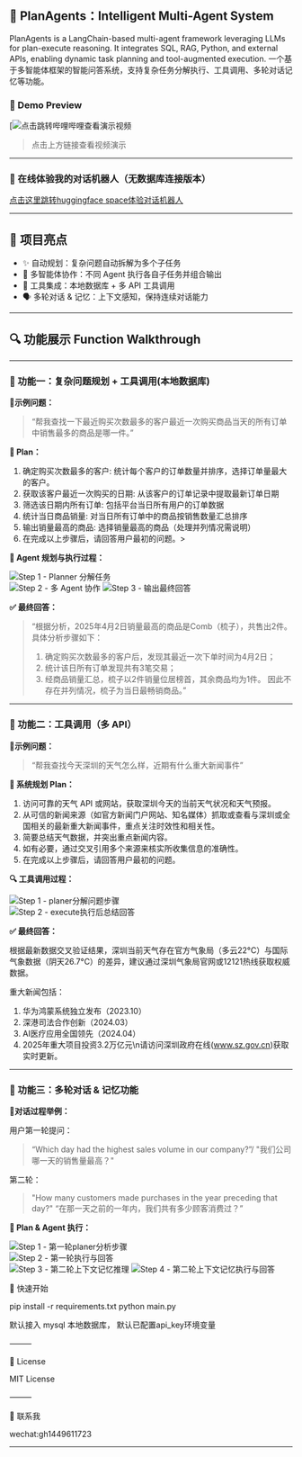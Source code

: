 ## 🤖 PlanAgents：Intelligent Multi-Agent System
PlanAgents is a LangChain-based multi-agent framework leveraging LLMs for plan-execute reasoning. It integrates SQL, RAG, Python, and external APIs, enabling dynamic task planning and tool-augmented execution.
一个基于多智能体框架的智能问答系统，支持复杂任务分解执行、工具调用、多轮对话记忆等功能。

### 🎥 Demo Preview

[![点击跳转哔哩哔哩查看演示视频](https://www.bilibili.com/video/BV1qY5vzmEw2/?vd_source=5a14839b1e34859082350f552771e705)

> 点击上方链接查看视频演示

---
### 🤖 在线体验我的对话机器人（无数据库连接版本）

[点击这里跳转huggingface space体验对话机器人](https://huggingface.co/spaces/Veraakk/AIAgent_GH)

---

## 🧠 项目亮点

- ✨ 自动规划：复杂问题自动拆解为多个子任务
- 👥 多智能体协作：不同 Agent 执行各自子任务并组合输出
- 🔧 工具集成：本地数据库 + 多 API 工具调用
- 🗣️ 多轮对话 & 记忆：上下文感知，保持连续对话能力

---

## 🔍 功能展示 Function Walkthrough

---

### 🧩 功能一：复杂问题规划 + 工具调用(本地数据库)

**📍示例问题：**
> “帮我查找一下最近购买次数最多的客户最近一次购买商品当天的所有订单中销售最多的商品是哪一件。”

**🧠 Plan：**

1. 确定购买次数最多的客户: 统计每个客户的订单数量并排序，选择订单量最大的客户。
2. 获取该客户最近一次购买的日期: 从该客户的订单记录中提取最新订单日期
3. 筛选该日期内所有订单: 包括平台当日所有用户的订单数据
4. 统计当日商品销量: 对当日所有订单中的商品按销售数量汇总排序
5. 输出销量最高的商品: 选择销量最高的商品（处理并列情况需说明）
6. 在完成以上步骤后，请回答用户最初的问题。>

**🤖 Agent 规划与执行过程：**

![Step 1 - Planner 分解任务](images/fn1_1.png)  
![Step 2 - 多 Agent 协作](images/fn1_2.png)
![Step 3 - 输出最终回答](images/func1_3.png)

**✅ 最终回答：**

> “根据分析，2025年4月2日销量最高的商品是Comb（梳子），共售出2件。具体分析步骤如下：
> 1. 确定购买次数最多的客户后，发现其最近一次下单时间为4月2日；
> 2. 统计该日所有订单发现共有3笔交易；
> 3. 经商品销量汇总，梳子以2件销量位居榜首，其余商品均为1件。
> 因此不存在并列情况，梳子为当日最畅销商品。”

---

### 🔧 功能二：工具调用（多 API）

**📍示例问题：**
> “帮我查找今天深圳的天气怎么样，近期有什么重大新闻事件”

**🧠 系统规划 Plan：**

1.	访问可靠的天气 API 或网站，获取深圳今天的当前天气状况和天气预报。
2.	从可信的新闻来源（如官方新闻门户网站、知名媒体）抓取或查看与深圳或全国相关的最新重大新闻事件，重点关注时效性和相关性。
3.	简要总结天气数据，并突出重点新闻内容。
4.	如有必要，通过交叉引用多个来源来核实所收集信息的准确性。
5.	在完成以上步骤后，请回答用户最初的问题。

**🔍 工具调用过程：**

![Step 1 - planer分解问题步骤](images/fn2_1.png)  
![Step 2 - execute执行后总结回答](images/fn2_2.png)

**✅ 最终回答：**

根据最新数据交叉验证结果，深圳当前天气存在官方气象局（多云22°C）与国际气象数据（阴天26.7°C）的差异，建议通过深圳气象局官网或12121热线获取权威数据。

重大新闻包括：
1. 华为鸿蒙系统独立发布（2023.10）
2. 深港司法合作创新（2024.03）
3. AI医疗应用全国领先（2024.04）
4. 2025年重大项目投资3.2万亿元\n请访问深圳政府在线(www.sz.gov.cn)获取实时更新。

---

### 🔁 功能三：多轮对话 & 记忆功能

**📍对话过程举例：**

用户第一轮提问：
> “Which day had the highest sales volume in our company?”/
> "我们公司哪一天的销售量最高？"

第二轮：
> "How many customers made purchases in the year preceding that day?"
> “在那一天之前的一年内，我们共有多少顾客消费过？”



**🧠 Plan & Agent 执行：**

![Step 1 - 第一轮planer分析步骤](images/fn3_1.png)  
![Step 2 - 第一轮执行与回答](images/func3_2.png)  
![Step 3 - 第二轮上下文记忆推理](images/func3_3.png)
![Step 4 - 第二轮上下文记忆执行与回答](images/func3_4.png)


🚀 快速开始

pip install -r requirements.txt
python main.py

默认接入 mysql 本地数据库，
默认已配置api_key环境变量

⸻

📄 License

MIT License

⸻

🙌 联系我

wechat:gh1449611723

---
